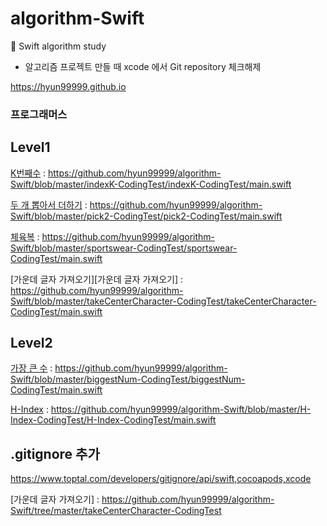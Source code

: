 # algorithm-Swift
🤯 Swift algorithm study

- 알고리즘 프로젝트 만들 때 xcode 에서 Git repository 체크해제

https://hyun99999.github.io

### 프로그래머스
## Level1
[K번째수][K번째수] : https://github.com/hyun99999/algorithm-Swift/blob/master/indexK-CodingTest/indexK-CodingTest/main.swift

[두 개 뽑아서 더하기][두 개 뽑아서 더하기] : https://github.com/hyun99999/algorithm-Swift/blob/master/pick2-CodingTest/pick2-CodingTest/main.swift

[체육복][체육복] : https://github.com/hyun99999/algorithm-Swift/blob/master/sportswear-CodingTest/sportswear-CodingTest/main.swift

[가운데 글자 가져오기][가운데 글자 가져오기] : https://github.com/hyun99999/algorithm-Swift/blob/master/takeCenterCharacter-CodingTest/takeCenterCharacter-CodingTest/main.swift

## Level2
[가장 큰 수][가장 큰 수] : https://github.com/hyun99999/algorithm-Swift/blob/master/biggestNum-CodingTest/biggestNum-CodingTest/main.swift

[H-Index][H-Index] : https://github.com/hyun99999/algorithm-Swift/blob/master/H-Index-CodingTest/H-Index-CodingTest/main.swift

## .gitignore 추가
https://www.toptal.com/developers/gitignore/api/swift,cocoapods,xcode


[K번째수]: https://github.com/hyun99999/algorithm-Swift/tree/master/indexK-CodingTest
[두 개 뽑아서 더하기]: https://github.com/hyun99999/algorithm-Swift/tree/master/pick2-CodingTest
[체육복]: https://github.com/hyun99999/algorithm-Swift/tree/master/sportswear-CodingTest
[가장 큰 수]: https://github.com/hyun99999/algorithm-Swift/tree/master/biggestNum-CodingTest
[H-Index]: https://github.com/hyun99999/algorithm-Swift/tree/master/H-Index-CodingTest
[가운데 글자 가져오기] : https://github.com/hyun99999/algorithm-Swift/tree/master/takeCenterCharacter-CodingTest

